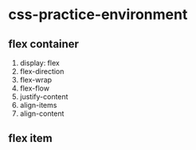 # css-practice-environment

## flex container

1. display: flex
2. flex-direction
3. flex-wrap
4. flex-flow
5. justify-content
6. align-items
7. align-content

## flex item
